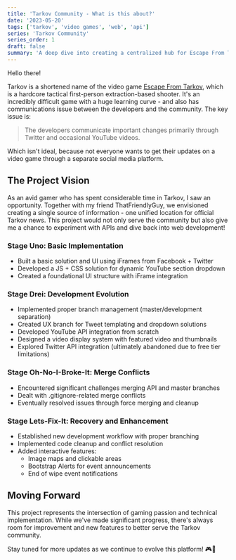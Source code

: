 ```yaml
---
title: 'Tarkov Community - What is this about?'
date: '2023-05-20'
tags: ['tarkov', 'video games', 'web', 'api']
series: 'Tarkov Community'
series_order: 1
draft: false
summary: 'A deep dive into creating a centralized hub for Escape From Tarkov news, combining my passion for gaming with web development to solve a community need.'
---
```


Hello there!

Tarkov is a shortened name of the video game [Escape From Tarkov](escapefromtarkov.com/), which is a hardcore tactical first-person extraction-based shooter. It's an incredibly difficult game with a huge learning curve - and also has communications issue between the developers and the community. The key issue is:

> The developers communicate important changes primarily through Twitter and occasional YouTube videos.

Which isn't ideal, because not everyone wants to get their updates on a video game through a separate social media platform.

## The Project Vision

As an avid gamer who has spent considerable time in Tarkov, I saw an opportunity. Together with my friend ThatFriendlyGuy, we envisioned creating a single source of information - one unified location for official Tarkov news. This project would not only serve the community but also give me a chance to experiment with APIs and dive back into web development!

### Stage Uno: Basic Implementation

- Built a basic solution and UI using iFrames from Facebook + Twitter
- Developed a JS + CSS solution for dynamic YouTube section dropdown
- Created a foundational UI structure with iFrame integration

### Stage Drei: Development Evolution

- Implemented proper branch management (master/development separation)
- Created UX branch for Tweet templating and dropdown solutions
- Developed YouTube API integration from scratch
- Designed a video display system with featured video and thumbnails
- Explored Twitter API integration (ultimately abandoned due to free tier limitations)

### Stage Oh-No-I-Broke-It: Merge Conflicts

- Encountered significant challenges merging API and master branches
- Dealt with .gitignore-related merge conflicts
- Eventually resolved issues through force merging and cleanup

### Stage Lets-Fix-It: Recovery and Enhancement

- Established new development workflow with proper branching
- Implemented code cleanup and conflict resolution
- Added interactive features:
  - Image maps and clickable areas
  - Bootstrap Alerts for event announcements
  - End of wipe event notifications

## Moving Forward

This project represents the intersection of gaming passion and technical implementation. While we've made significant progress, there's always room for improvement and new features to better serve the Tarkov community.

Stay tuned for more updates as we continue to evolve this platform! 🎮🚀
